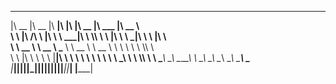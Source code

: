  ________  ________  ________  ___  ___  ________  ________  ________     
|\   __  \|\   __  \|\   ____\|\  \|\  \|\   __  \|\   ___ \|\   __  \    
\ \  \|\ /\ \  \|\  \ \  \___|\ \  \\\  \ \  \|\  \ \  \_|\ \ \  \|\  \   
 \ \   __  \ \   __  \ \_____  \ \   __  \ \   __  \ \  \ \\ \ \  \\\  \  
  \ \  \|\  \ \  \ \  \|____|\  \ \  \ \  \ \  \ \  \ \  \_\\ \ \  \\\  \ 
   \ \_______\ \__\ \__\____\_\  \ \__\ \__\ \__\ \__\ \_______\ \_______\
    \|_______|\|__|\|__|\_________\|__|\|__|\|__|\|__|\|_______|\|_______|
                       \|_________|                                       